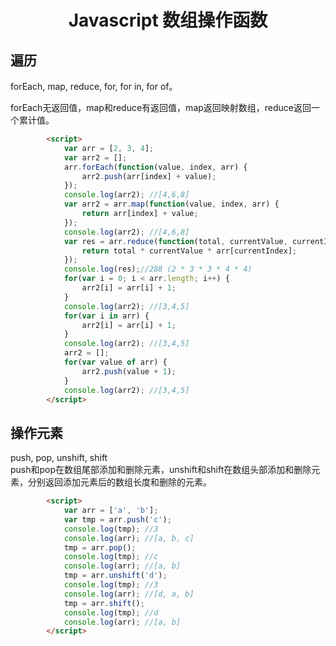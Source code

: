 <h1 align="center"> Javascript 数组操作函数</h1>

遍历
-

forEach, map, reduce, for, for in, for of。

forEach无返回值，map和reduce有返回值，map返回映射数组，reduce返回一个累计值。

```html
		<script>
			var arr = [2, 3, 4];
			var arr2 = [];
			arr.forEach(function(value, index, arr) {
				arr2.push(arr[index] + value);
			});
			console.log(arr2); //[4,6,8]
			var arr2 = arr.map(function(value, index, arr) {
				return arr[index] + value;
			});
			console.log(arr2); //[4,6,8]
			var res = arr.reduce(function(total, currentValue, currentIndex, arr) {
				return total * currentValue * arr[currentIndex];
			});
			console.log(res);//288 (2 * 3 * 3 * 4 * 4)
			for(var i = 0; i < arr.length; i++) {
				arr2[i] = arr[i] + 1;
			}
			console.log(arr2); //[3,4,5]
			for(var i in arr) {
				arr2[i] = arr[i] + 1;
			}
			console.log(arr2); //[3,4,5]
			arr2 = [];
			for(var value of arr) {
				arr2.push(value + 1);
			}
			console.log(arr2); //[3,4,5]
		</script>
```

操作元素
-

push, pop, unshift, shift  
push和pop在数组尾部添加和删除元素，unshift和shift在数组头部添加和删除元素，分别返回添加元素后的数组长度和删除的元素。

```html
		<script>
			var arr = ['a', 'b'];
			var tmp = arr.push('c');
			console.log(tmp); //3
			console.log(arr); //[a, b, c]
			tmp = arr.pop();
			console.log(tmp); //c
			console.log(arr); //[a, b]
			tmp = arr.unshift('d');
			console.log(tmp); //3
			console.log(arr); //[d, a, b]
			tmp = arr.shift(); 
			console.log(tmp); //d
			console.log(arr); //[a, b]
		</script>
```

